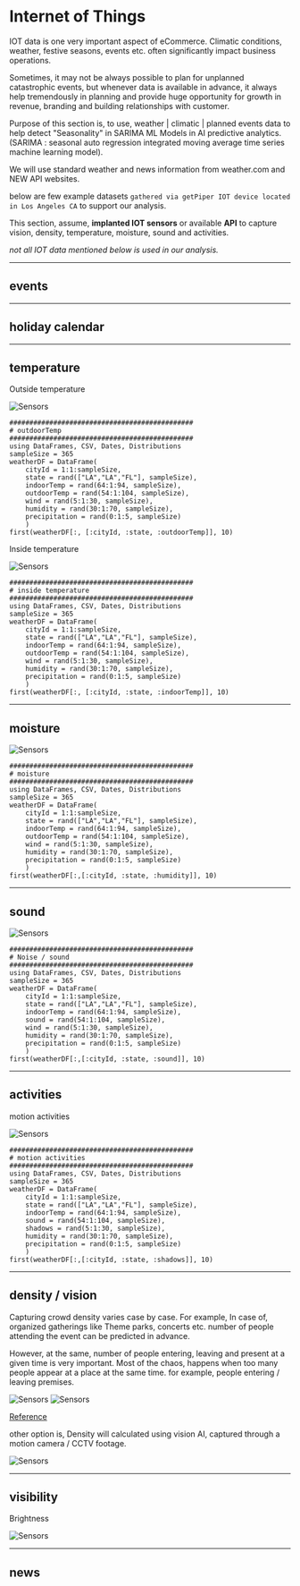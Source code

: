 # Internet of Things

IOT data is one very important aspect of eCommerce.
Climatic conditions, weather, festive seasons, events etc. often significantly impact business operations.

Sometimes, it may not be always possible to plan for unplanned catastrophic events, but whenever data is available in advance, it always help tremendously in planning and provide huge opportunity for growth in revenue, branding and building relationships with customer.

Purpose of this section is, to use, weather | climatic | planned events data to help detect "Seasonality" in SARIMA ML Models in AI predictive analytics. 
(SARIMA : seasonal auto regression integrated moving average time series machine learning model).

We will use standard weather and news information from weather.com and NEW API websites.

below are few example datasets `gathered via getPiper IOT device located in Los Angeles CA` to support our analysis.

This section, assume, **implanted IOT sensors** or available **API** to capture vision, density, temperature, moisture, sound and activities.

*not all IOT data mentioned below is used in our analysis.*

---
## events

---
## holiday calendar

---
## temperature

Outside temperature

![Sensors](assets/images/sensor1.png)

```@example
##############################################
# outdoorTemp
##############################################
using DataFrames, CSV, Dates, Distributions
sampleSize = 365
weatherDF = DataFrame(
    cityId = 1:1:sampleSize, 
    state = rand(["LA","LA","FL"], sampleSize),
    indoorTemp = rand(64:1:94, sampleSize),
    outdoorTemp = rand(54:1:104, sampleSize),
    wind = rand(5:1:30, sampleSize),
    humidity = rand(30:1:70, sampleSize),
    precipitation = rand(0:1:5, sampleSize)
    )
first(weatherDF[:, [:cityId, :state, :outdoorTemp]], 10)
```

Inside temperature

![Sensors](assets/images/sensor2.png)

```@example
##############################################
# inside temperature
##############################################
using DataFrames, CSV, Dates, Distributions
sampleSize = 365
weatherDF = DataFrame(
    cityId = 1:1:sampleSize, 
    state = rand(["LA","LA","FL"], sampleSize),
    indoorTemp = rand(64:1:94, sampleSize),
    outdoorTemp = rand(54:1:104, sampleSize),
    wind = rand(5:1:30, sampleSize),
    humidity = rand(30:1:70, sampleSize),
    precipitation = rand(0:1:5, sampleSize)
    )
first(weatherDF[:, [:cityId, :state, :indoorTemp]], 10)
```
---
## moisture
![Sensors](assets/images/sensor3.png)

```@example
##############################################
# moisture
##############################################
using DataFrames, CSV, Dates, Distributions
sampleSize = 365
weatherDF = DataFrame(
    cityId = 1:1:sampleSize, 
    state = rand(["LA","LA","FL"], sampleSize),
    indoorTemp = rand(64:1:94, sampleSize),
    outdoorTemp = rand(54:1:104, sampleSize),
    wind = rand(5:1:30, sampleSize),
    humidity = rand(30:1:70, sampleSize),
    precipitation = rand(0:1:5, sampleSize)
    )
first(weatherDF[:,[:cityId, :state, :humidity]], 10)
```
---
## sound

![Sensors](assets/images/sensor5.png)
```@example
##############################################
# Noise / sound
##############################################
using DataFrames, CSV, Dates, Distributions
sampleSize = 365
weatherDF = DataFrame(
    cityId = 1:1:sampleSize, 
    state = rand(["LA","LA","FL"], sampleSize),
    indoorTemp = rand(64:1:94, sampleSize),
    sound = rand(54:1:104, sampleSize),
    wind = rand(5:1:30, sampleSize),
    humidity = rand(30:1:70, sampleSize),
    precipitation = rand(0:1:5, sampleSize)
    )
first(weatherDF[:,[:cityId, :state, :sound]], 10)
```

---
## activities
motion activities

![Sensors](assets/images/sensor6.png)

```@example
##############################################
# motion activities
##############################################
using DataFrames, CSV, Dates, Distributions
sampleSize = 365
weatherDF = DataFrame(
    cityId = 1:1:sampleSize, 
    state = rand(["LA","LA","FL"], sampleSize),
    indoorTemp = rand(64:1:94, sampleSize),
    sound = rand(54:1:104, sampleSize),
    shadows = rand(5:1:30, sampleSize),
    humidity = rand(30:1:70, sampleSize),
    precipitation = rand(0:1:5, sampleSize)
    )
first(weatherDF[:,[:cityId, :state, :shadows]], 10)
```

---
## density / vision
Capturing crowd density varies case by case. For example, In case of, organized gatherings like Theme parks, concerts etc.
number of people attending the event can be predicted in advance.

However, at the same, number of people entering, leaving and present at a given time is very important.
Most of the chaos, happens when too many people appear at a place at the same time. for example, people entering / leaving premises.

![Sensors](assets/images/crowd_density_model_1.png)
![Sensors](assets/images/crowd_density_model_2.png)

[Reference](https://www.researchgate.net/publication/343341033_Crowd_Modeling_and_Simulation_for_Safer_Building_Design)

other option is, Density will calculated using vision AI, captured through a motion camera / CCTV footage.

![Sensors](assets/images/crowd_density_model.png)

---
## visibility
Brightness

![Sensors](assets/images/sensor4.png)

---
## news
